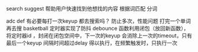 search suggest 帮助用户快速找到他想找的内容
根据词匹配 分词 

adc def 有必要每打一次keyup 都去搜索吗？ 防止多次，性能问题 
打完一个单词再去搜 basketball 
定时器实现了防抖 debounce 函数利用闭包（放回新函数），将定时器id ，封闭在闭包空间中，下一次的keyup 会消除上一次的timeout，只有最后一个keyup 间隔时间超过delay 得以执行，在频繁触发时，只执行一次